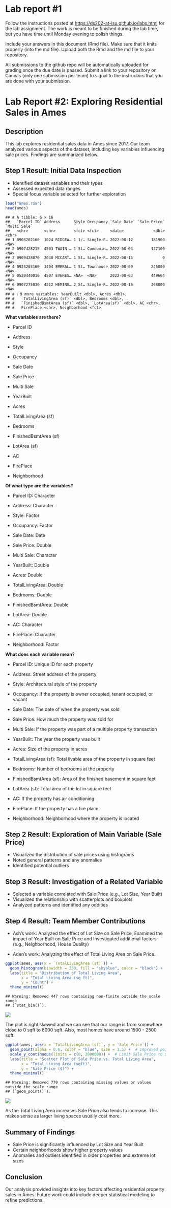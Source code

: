 
<!-- README.md is generated from README.Rmd. Please edit the README.Rmd file -->

# Lab report \#1

Follow the instructions posted at
<https://ds202-at-isu.github.io/labs.html> for the lab assignment. The
work is meant to be finished during the lab time, but you have time
until Monday evening to polish things.

Include your answers in this document (Rmd file). Make sure that it
knits properly (into the md file). Upload both the Rmd and the md file
to your repository.

All submissions to the github repo will be automatically uploaded for
grading once the due date is passed. Submit a link to your repository on
Canvas (only one submission per team) to signal to the instructors that
you are done with your submission.

# Lab Report \#2: Exploring Residential Sales in Ames

## Description

This lab explores residential sales data in Ames since 2017. Our team
analyzed various aspects of the dataset, including key variables
influencing sale prices. Findings are summarized below.

## Step 1 Result: Initial Data Inspection

- Identified dataset variables and their types
- Assessed expected data ranges
- Special focus variable selected for further exploration

``` r
load("ames.rda")
head(ames)
```

    ## # A tibble: 6 × 16
    ##   `Parcel ID` Address      Style Occupancy `Sale Date` `Sale Price` `Multi Sale`
    ##   <chr>       <chr>        <fct> <fct>     <date>             <dbl> <chr>       
    ## 1 0903202160  1024 RIDGEW… 1 1/… Single-F… 2022-08-12        181900 <NA>        
    ## 2 0907428215  4503 TWAIN … 1 St… Condomin… 2022-08-04        127100 <NA>        
    ## 3 0909428070  2030 MCCART… 1 St… Single-F… 2022-08-15             0 <NA>        
    ## 4 0923203160  3404 EMERAL… 1 St… Townhouse 2022-08-09        245000 <NA>        
    ## 5 0520440010  4507 EVERES… <NA>  <NA>      2022-08-03        449664 <NA>        
    ## 6 0907275030  4512 HEMING… 2 St… Single-F… 2022-08-16        368000 <NA>        
    ## # ℹ 9 more variables: YearBuilt <dbl>, Acres <dbl>,
    ## #   `TotalLivingArea (sf)` <dbl>, Bedrooms <dbl>,
    ## #   `FinishedBsmtArea (sf)` <dbl>, `LotArea(sf)` <dbl>, AC <chr>,
    ## #   FirePlace <chr>, Neighborhood <fct>

**What variables are there?**

- Parcel ID

- Address

- Style

- Occupancy

- Sale Date

- Sale Price

- Multi Sale

- YearBuilt

- Acres

- TotalLivingArea (sf)

- Bedrooms

- FinishedBsmtArea (sf)

- LotArea (sf)

- AC

- FirePlace

- Neighborhood

**Of what type are the variables?**

- Parcel ID: Character

- Address: Character

- Style: Factor

- Occupancy: Factor

- Sale Date: Date

- Sale Price: Double

- Multi Sale: Character

- YearBuilt: Double

- Acres: Double

- TotalLivingArea: Double

- Bedrooms: Double

- FinishedBsmtArea: Double

- LotArea: Double

- AC: Character

- FirePlace: Character

- Neighborhood: Factor

**What does each variable mean?**

- Parcel ID: Unique ID for each property

- Address: Street address of the property

- Style: Architectural style of the property

- Occupancy: If the property is owner occupied, tenant occupied, or
  vacant

- Sale Date: The date of when the property was sold

- Sale Price: How much the property was sold for

- Multi Sale: If the property was part of a multiple property
  transaction

- YearBuilt: The year the property was built

- Acres: Size of the property in acres

- TotalLivingArea (sf): Total livable area of the property in square
  feet

- Bedrooms: Number of bedrooms at the property

- FinishedBsmtArea (sf): Area of the finished basement in square feet

- LotArea (sf): Total area of the lot in square feet

- AC: If the property has air conditioning

- FirePlace: If the property has a fire place

- Neighborhood: Neighborhood where the property is located

## Step 2 Result: Exploration of Main Variable (Sale Price)

- Visualized the distribution of sale prices using histograms
- Noted general patterns and any anomalies
- Identified potential outliers

## Step 3 Result: Investigation of a Related Variable

- Selected a variable correlated with Sale Price (e.g., Lot Size, Year
  Built)
- Visualized the relationship with scatterplots and boxplots
- Analyzed patterns and identified any oddities

## Step 4 Result: Team Member Contributions

- Ash’s work: Analyzed the effect of Lot Size on Sale Price, Examined
  the impact of Year Built on Sale Price and Investigated additional
  factors (e.g., Neighborhood, House Quality)

- Aden’s work: Analyzing the effect of Total Living Area on Sale Price.

``` r
ggplot(ames, aes(x = `TotalLivingArea (sf)`)) +
  geom_histogram(binwidth = 250, fill = "skyblue", color = "black") +
  labs(title = "Distribution of Total Living Area",
       x = "Total Living Area (sq ft)",
       y = "Count") +
  theme_minimal()
```

    ## Warning: Removed 447 rows containing non-finite outside the scale range
    ## (`stat_bin()`).

![](README_files/figure-gfm/unnamed-chunk-2-1.png)<!-- -->

The plot is right skewed and we can see that our range is from somewhere
close to 0 sqft to 6000 sqft. Also, most homes have around 1500 - 2500
sqft.

``` r
ggplot(ames, aes(x = `TotalLivingArea (sf)`, y = `Sale Price`)) +
  geom_point(alpha = 0.6, color = "blue", size = 1.5) +  # Improved point visibility
  scale_y_continuous(limits = c(0, 2000000)) +  # Limit Sale Price to $2M to remove outliers
  labs(title = "Scatter Plot of Sale Price vs. Total Living Area",
       x = "Total Living Area (sqft)",
       y = "Sale Price ($)") +
  theme_minimal()
```

    ## Warning: Removed 779 rows containing missing values or values outside the scale range
    ## (`geom_point()`).

![](README_files/figure-gfm/unnamed-chunk-3-1.png)<!-- -->

As the Total Living Area increases Sale Price also tends to increase.
This makes sense as larger living spaces usually cost more.

## Summary of Findings

- Sale Price is significantly influenced by Lot Size and Year Built
- Certain neighborhoods show higher property values
- Anomalies and outliers identified in older properties and extreme lot
  sizes

## Conclusion

Our analysis provided insights into key factors affecting residential
property sales in Ames. Future work could include deeper statistical
modeling to refine predictions.
